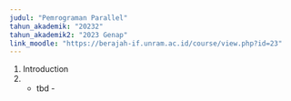 ```yaml
---
judul: "Pemrograman Parallel"
tahun_akademik: "20232"
tahun_akademik2: "2023 Genap"
link_moodle: "https://berajah-if.unram.ac.id/course/view.php?id=23"
---
```


1. Introduction
2. - tbd -